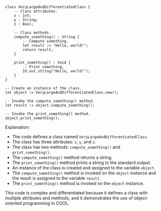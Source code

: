 ```cool
class VeryLargeAndDifferentiatedClass {
    -- Class attributes.
    x : Int;
    y : String;
    z : Bool;

    -- Class methods.
    compute_something() : String {
        -- Compute something.
        let result := "Hello, world!";
        return result;
    }

    print_something() : Void {
        -- Print something.
        IO.out_string("Hello, world!");
    }
}

-- Create an instance of the class.
let object := VeryLargeAndDifferentiatedClass.new();

-- Invoke the compute_something() method.
let result := object.compute_something();

-- Invoke the print_something() method.
object.print_something();
```

Explanation:

* The code defines a class named `VeryLargeAndDifferentiatedClass`.
* The class has three attributes: `x`, `y`, and `z`.
* The class has two methods: `compute_something()` and `print_something()`.
* The `compute_something()` method returns a string.
* The `print_something()` method prints a string to the standard output.
* An instance of the class is created and assigned to the variable `object`.
* The `compute_something()` method is invoked on the `object` instance and the result is assigned to the variable `result`.
* The `print_something()` method is invoked on the `object` instance.

This code is complex and differentiated because it defines a class with multiple attributes and methods, and it demonstrates the use of object-oriented programming in COOL.